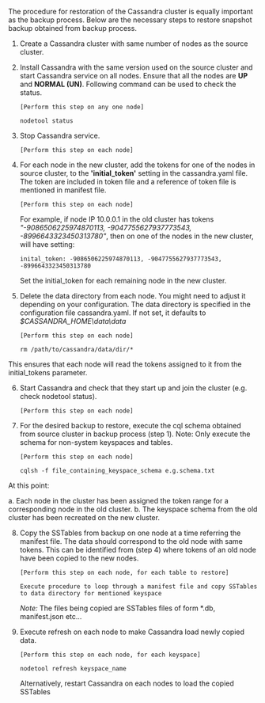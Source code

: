 The procedure for restoration of the Cassandra cluster is equally important as the backup process. Below are the necessary steps to restore snapshot backup obtained from backup process. 

1. Create a Cassandra cluster with same number of nodes as the source cluster. 

2. Install Cassandra with the same version used on the source cluster and start Cassandra service on all nodes. 
   Ensure that all the nodes are **UP** and **NORMAL (UN)**. Following command can be used to check the status. 

   ```[Perform this step on any one node]```

   ```nodetool status ```

3. Stop Cassandra service. 

   ```[Perform this step on each node]```

4. For each node in the new cluster, add the tokens for one of the nodes in source cluster, to the 
   **'initial_token'** setting in the cassandra.yaml file. The token are included in token file and a reference 
   of token file is mentioned in manifest file. 

   ```[Perform this step on each node]```

   For example, if node IP 10.0.0.1 in the old cluster has tokens _"-9086506225974870113, -9047755627937773543, 
   -8996643323450313780"_, then on one of the nodes in the new cluster, will have setting:

   ```inital_token: -9086506225974870113, -9047755627937773543, -8996643323450313780```

   Set the initial_token for each remaining node in the new cluster.

5. Delete the data directory from each node. You might need to adjust it depending on your configuration. The 
   data directory is specified in the configuration file cassandra.yaml. If not set, it defaults to 
   _$CASSANDRA_HOME\data\data_

   ```[Perform this step on each node]```

   ```rm /path/to/cassandra/data/dir/*```

This ensures that each node will read the tokens assigned to it from the initial_tokens parameter.

6. Start Cassandra and check that they start up and join the cluster (e.g. check nodetool status). 

   ```[Perform this step on each node]```

7. For the desired backup to restore, execute the cql schema obtained from source cluster in backup process (step 1).
Note: Only execute the schema for non-system keyspaces and tables.

   ```[Perform this step on each node]```

   ```cqlsh -f file_containing_keyspace_schema e.g.schema.txt```

At this point:

  a. Each node in the cluster has been assigned the token range for a corresponding node in the old cluster.
  b. The keyspace schema from the old cluster has been recreated on the new cluster.


8. Copy the SSTables from backup on one node at a time referring the manifest file. The data should correspond 
   to the old node with same tokens. This can be identified from (step 4) where tokens of an old node have been 
   copied to the new nodes.

   ```[Perform this step on each node, for each table to restore]```

   ```Execute procedure to loop through a manifest file and copy SSTables to data directory for mentioned keyspace``` 

   _Note:_ The files being copied are SSTables files of form *.db, manifest.json etc...

9. Execute refresh on each node to make Cassandra load newly copied data.

   ```[Perform this step on each node, for each keyspace]```

   ```nodetool refresh keyspace_name ```

   Alternatively, restart Cassandra on each nodes to load the copied SSTables